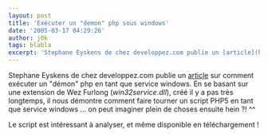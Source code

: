 ```yaml
---
layout: post
title: 'Exécuter un "demon" php sous windows'
date: '2005-03-17 04:29:26'
author: j0k
tags: blabla
excerpt: 'Stephane Eyskens de chez developpez.com publie un [article](http://stephaneey.developpez.com/tutoriel/php/service-windows/) sur comment exécuter un "démon" php en tant que service windows.   )   En se basant sur une extension de Wez Furlong (*win32service.dll*), créé il y a pas très longtemps, il nous démontre comment faire tourner un script PHP5 en tant      ...'
---
```


Stephane Eyskens de chez developpez.com publie un [article](http://stephaneey.developpez.com/tutoriel/php/service-windows/) sur comment exécuter un "démon" php en tant que service windows.      En se basant sur une extension de Wez Furlong (*win32service.dll*), créé il y a pas très longtemps, il nous démontre comment faire tourner un script PHP5 en tant que service windows ... on peut imaginer plein de choses ensuite hein ?! ^^

Le script est intéressant à analyser, et même disponible en téléchargement !
